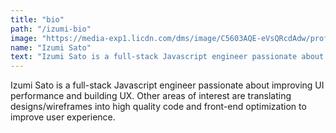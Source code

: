 ```yaml
---
title: "bio"
path: "/izumi-bio"
image: "https://media-exp1.licdn.com/dms/image/C5603AQE-eVsQRcdAdw/profile-displayphoto-shrink_800_800/0?e=1588809600&v=beta&t=Zq7JVY1IHNcz4318CI2Z0yGAGG_h2GiebMhKbXPzPhc"
name: "Izumi Sato"
text: "Izumi Sato is a full-stack Javascript engineer passionate about improving UI performance and building UX. Other areas of interest are translating designs/wireframes into high quality code and front-end optimization to improve user experience."
--- 
```


Izumi Sato is a full-stack Javascript engineer passionate about improving UI performance and building UX. Other areas of interest are translating designs/wireframes into high quality code and front-end optimization to improve user experience.
